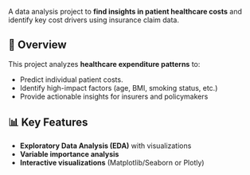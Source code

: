 A data analysis project to **find insights in patient healthcare costs** and identify key cost drivers using insurance claim data.

## 📌 Overview
This project analyzes **healthcare expenditure patterns** to:
- Predict individual patient costs.
- Identify high-impact factors (age, BMI, smoking status, etc.)
- Provide actionable insights for insurers and policymakers

## 📊 Key Features
- **Exploratory Data Analysis (EDA)** with visualizations
- **Variable importance analysis**
- **Interactive visualizations** (Matplotlib/Seaborn or Plotly)
